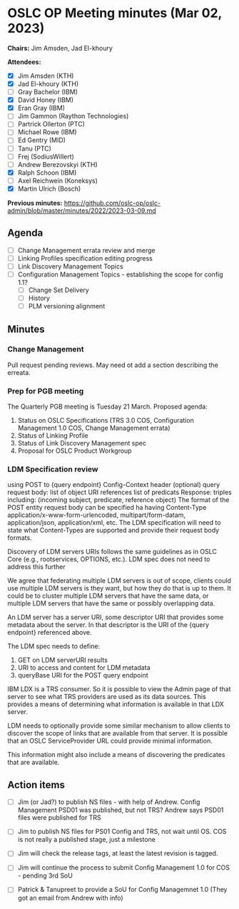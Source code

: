 # OSLC OP Meeting minutes (Mar 02, 2023)

**Chairs:** Jim Amsden, Jad El-khoury

**Attendees:** 

- [x] Jim Amsden (KTH)
- [x] Jad El-khoury (KTH)
- [ ] Gray Bachelor (IBM)
- [x] David Honey (IBM)
- [x] Eran Gray (IBM)
- [ ] Jim Gammon (Raython Technologies)
- [ ] Partrick Ollerton (PTC)
- [ ] Michael Rowe (IBM)
- [ ] Ed Gentry (MID)
- [ ] Tanu (PTC)
- [ ] Frej (SodiusWillert)
- [ ] Andrew Berezovskyi (KTH)
- [x] Ralph Schoon (IBM)
- [ ] Axel Reichwein (Koneksys)
- [x] Martin Ulrich (Bosch)

**Previous minutes:** https://github.com/oslc-op/oslc-admin/blob/master/minutes/2022/2023-03-09.md

## Agenda
- [ ] Change Management errata review and merge
- [ ] Linking Profiles specification editing progress
- [ ] Link Discovery Management Topics
- [ ] Configuration Management Topics - establishing the scope for config 1.1?
    - [ ] Change Set Delivery
    - [ ] History
    - [ ] PLM versioning alignment

## Minutes

### Change Management

Pull request pending reviews. May need ot add a section describing the erreata.  

### Prep for PGB meeting

The Quarterly PGB meeting is Tuesday 21 March. Proposed agenda:

1.	Status on OSLC Specifications (TRS 3.0 COS, Configuration Management 1.0 COS, Change Management errata)
2.	Status of Linking Profile 
3.	Status of Link Discovery Management spec
4.	Proposal for OSLC Product Workgroup

### LDM Specification review

using POST to {query endpoint}
Config-Context header (optional)
query request body:
    list of object URI references
    list of predicats
Response: triples including:
(incoming subject, predicate, reference object)
The format of the POST entity request body can be specified ha having Content-Type application/x-www-form-urlencoded, multipart/form-datam, application/json, application/xml, etc. The LDM specification will need to state what Content-Types are supported and provide their request body formats. 

Discovery of LDM servers URIs follows the same guidelines as in OSLC Core (e.g., rootservices, OPTIONS, etc.). LDM spec does not need to address this further

We agree that federating multiple LDM servers is out of scope, clients could use multiple LDM servers is they want, but how they do that is up to them. It could be to cluster multiple LDM servers that have the same data, or multiple LDM servers that have the same or possibly overlapping data. 

An LDM server has a server URI, some descriptor URI that provides some metadata about the server. In that descriptor is the URI of the {query endpoint} referenced above.

The LDM spec needs to define:
1. GET on LDM serverURI results
2. URI to access and content for LDM metadata
3. queryBase URI for the POST query endpoint

IBM LDX is a TRS consumer. So it is possible to view the Admin page of that server to see what TRS providers are used as its data sources. This provides a means of determining what information is available in that LDX server. 

LDM needs to optionally provide some similar mechanism to allow clients to discover the scope of links that are available from that server. It is possible that an OSLC ServiceProvider URL could provide minimal information.

This information might also include a means of discovering the predicates that are available. 


## Action items

- [ ] Jim (or Jad?) to publish NS files - with help of Andrew. Config Management PSD01 was published, but not TRS? Andrew says PSD01 files were published for TRS 
- [ ] Jim to publish NS files for PS01 Config and TRS, not wait until OS. COS is not really a published stage, just a milestone 

- [ ] Jim will check the release tags, at least the latest revision is tagged.
- [ ] Jim will continue the process to submit Config Management 1.0 for COS - pending 3rd SoU
- [ ] Patrick & Tanupreet to provide a SoU for Config Managemnet 1.0 (They got an email from Andrew with info)

